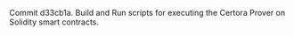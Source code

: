 Commit d33cb1a.                    Build and Run scripts for executing the Certora Prover on Solidity smart contracts.